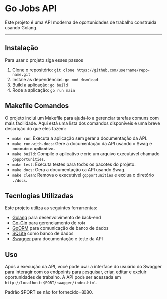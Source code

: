 
# Go Jobs API

Este projeto é uma API moderna de oportunidades de trabalho construída usando Golang.

---

## Instalação

Para usar o projeto siga esses passos

1. Clone o repositório: `git clone https://github.com/username/repo-name.git`
2. Instale as dependências: `go mod download`
3. Build a aplicação: `go build`
4. Rode a aplicação:  `go run main`

## Makefile Comandos

O projeto inclui um Makefile para ajudá-lo a gerenciar tarefas comuns com mais facilidade. Aqui está uma lista dos comandos disponíveis e uma breve descrição do que eles fazem:

- `make run`: Executa a aplicação sem gerar a documentação da API.
- `make run-with-docs`: Gere a documentação da API usando o Swag e execute o aplicativo.
- `make build`: Compile o aplicativo e crie um arquivo executável chamado `gopportunities`.
- `make test`: Executa testes para todos os pacotes do projeto.
- `make docs`: Gera a documentação da API usando Swag.
- `make clean`: Remova o executável `gopportunities` e exclua o diretório `./docs`.

## Tecnlogias Utilizadas


Este projeto utiliza as seguintes ferramentas:

- [Golang](https://golang.org/) para desenvolvimento de back-end
- [Go-Gin](https://github.com/gin-gonic/gin) para gerenciamento de rota
- [GoORM](https://gorm.io/) para comunicação de banco de dados
- [SQLite](https://www.sqlite.org/index.html) como banco de dados
- [Swagger](https://swagger.io/) para documentação e teste da API


## Uso

Após a execução da API, você pode usar a interface do usuário do Swagger para interagir com os endpoints para pesquisar, criar, editar e excluir oportunidades de trabalho. A API pode ser acessada em `http://localhost:$PORT/swagger/index.html`.

Padrão $PORT se não for fornecido=8080.
